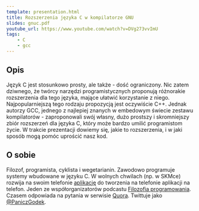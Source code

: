 ```yaml
---
template: presentation.html
title: Rozszerzenia języka C w kompilatorze GNU
slides: gnuc.pdf
youtube_url: https://www.youtube.com/watch?v=DVg273vvImU
tags:
    - C
    - gcc
---
```


## Opis
Język C jest stosunkowo prosty, ale także - dość ograniczony. Nic zatem dziwnego, że twórcy narzędzi programistycznych proponują różnorakie rozszerzenia dla tego języka, mające ułatwić korzystanie z niego. Najpopularniejszą tego rodzaju propozycją jest oczywiście C++. Jednak autorzy GCC, jednego z najlepiej znanych w embedowym świecie zestawu kompilatorów - zaproponowali swój własny, dużo prostszy i skromniejszy zbiór rozszerzeń dla języka C, który może bardzo umilić programistom życie. W trakcie prezentacji dowiemy się, jakie to rozszerzenia, i w jaki sposób mogą pomóc uprościć nasz kod.

## O sobie
Filozof, programista, cyklista i wegetarianin. Zawodowo programuje systemy wbudowane w języku C. W wolnych chwilach (np. w SKMce) rozwija na swoim telefonie [aplikację](https://www.youtube.com/watch?v=nGba4J-ThEk) do tworzenia na telefonie aplikacji na telefon. Jeden ze współorganizatorów podcastu [Filozofia programowania](https://filozofiaprogramowania.escola.pl/). Czasem odpowiada na pytania w serwisie [Quora](https://www.quora.com/profile/Panicz-Godek). Twittuje jako [@PaniczGodek](https://twitter.com/PaniczGodek).

